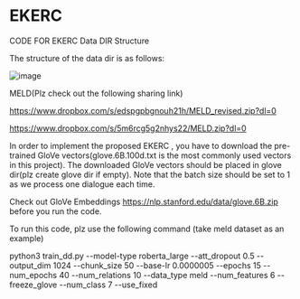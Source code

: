 # EKERC
CODE FOR EKERC
Data DIR Structure

The structure of the data dir is as follows:

![image](https://github.com/user-attachments/assets/835800cf-e607-43c3-b2c6-68baddb12259)

MELD(Plz check out the following sharing link)

https://www.dropbox.com/s/edspgpbgnouh21h/MELD_revised.zip?dl=0

https://www.dropbox.com/s/5m6rcg5g2nhys22/MELD.zip?dl=0

In order to implement the proposed EKERC , you have to download the pre-trained GloVe vectors(glove.6B.100d.txt is the most commonly used vectors in this project). The downloaded GloVe vectors should be placed in glove dir(plz create glove dir if empty). Note that the batch size should be set to 1 as we process one dialogue each time.

Check out GloVe Embeddings https://nlp.stanford.edu/data/glove.6B.zip before you run the code.

To run this code, plz use the following command (take meld dataset as an example)

python3 train_dd.py --model-type roberta_large --att_dropout 0.5 --output_dim 1024 --chunk_size 50 --base-lr 0.0000005  --epochs 15 --num_epochs 40 --num_relations 10 --data_type meld --num_features 6 --freeze_glove --num_class 7 --use_fixed



